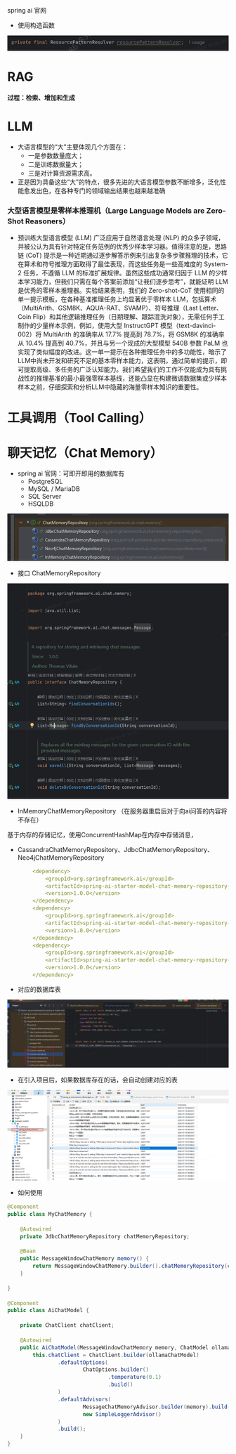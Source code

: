 spring  ai 官网

- 使用构造函数

![image-20250428153145661](./ai.assets/image-20250428153145661.png)

# RAG

#### 过程：检索、增加和生成



# LLM

- 大语言模型的“大”主要体现几个方面在：
  - 一是参数数量庞大；
  - 二是训练数据量大；
  - 三是对计算资源需求高。
- 正是因为具备这些“大”的特点，很多先进的大语言模型参数不断增多，泛化性能愈发出色，在各种专门的领域输出结果也越来越准确

### 大型语言模型是零样本推理机（Large Language Models are Zero-Shot Reasoners）

- 预训练大型语言模型 (LLM) 广泛应用于自然语言处理 (NLP) 的众多子领域，并被公认为具有针对特定任务范例的优秀少样本学习器。值得注意的是，思路链 (CoT) 提示是一种近期通过逐步解答示例来引出复杂多步骤推理的技术，它在算术和符号推理方面取得了最佳表现，而这些任务是一些高难度的 System-2 任务，不遵循 LLM 的标准扩展规律。虽然这些成功通常归因于 LLM 的少样本学习能力，但我们只需在每个答案前添加“让我们逐步思考”，就能证明 LLM 是优秀的零样本推理器。实验结果表明，我们的 Zero-shot-CoT 使用相同的单一提示模板，在各种基准推理任务上均显著优于零样本 LLM，包括算术（MultiArith、GSM8K、AQUA-RAT、SVAMP）、符号推理（Last Letter、Coin Flip）和其他逻辑推理任务（日期理解、跟踪混洗对象），无需任何手工制作的少量样本示例，例如，使用大型 InstructGPT 模型（text-davinci-002）将 MultiArith 的准确率从 17.7% 提高到 78.7%，将 GSM8K 的准确率从 10.4% 提高到 40.7%，并且与另一个现成的大型模型 540B 参数 PaLM 也实现了类似幅度的改进。这一单一提示在各种推理任务中的多功能性，暗示了LLM中尚未开发和研究不足的基本零样本能力，这表明，通过简单的提示，即可提取高级、多任务的广泛认知能力。我们希望我们的工作不仅能成为具有挑战性的推理基准的最小最强零样本基线，还能凸显在构建微调数据集或少样本样本之前，仔细探索和分析LLM中隐藏的海量零样本知识的重要性。



# 工具调用（Tool Calling）



# 聊天记忆（Chat Memory）

- spring ai 官网：可即开即用的数据库有
  - PostgreSQL
  - MySQL / MariaDB
  - SQL Server
  - HSQLDB

![image-20250721092423549](./ai.assets/image-20250721092423549.png)

- 接口 ChatMemoryRepository

![image-20250721092507669](./ai.assets/image-20250721092507669.png)

- InMemoryChatMemoryRepository （在服务器重启后对于向ai问答的内容将不存在）

基于内存的存储记忆，使用ConcurrentHashMap在内存中存储消息，

- CassandraChatMemoryRepository、JdbcChatMemoryRepository、Neo4jChatMemoryRepository

```yml
        <dependency>
            <groupId>org.springframework.ai</groupId>
            <artifactId>spring-ai-starter-model-chat-memory-repository-jdbc</artifactId>
            <version>1.0.0</version>
        </dependency>
        <dependency>
            <groupId>org.springframework.ai</groupId>
            <artifactId>spring-ai-starter-model-chat-memory-repository-cassandra</artifactId>
            <version>1.0.0</version>
        </dependency>
        <dependency>
            <groupId>org.springframework.ai</groupId>
            <artifactId>spring-ai-starter-model-chat-memory-repository-neo4j</artifactId>
            <version>1.0.0</version>
        </dependency>
```

- 对应的数据库表

![image-20250721093340894](./ai.assets/image-20250721093340894.png)

- 在引入项目后，如果数据库存在的话，会自动创建对应的表

![image-20250721093624352](./ai.assets/image-20250721093624352.png)

- 如何使用

```java
@Component
public class MyChatMemory {

    @Autowired
    private JdbcChatMemoryRepository chatMemoryRepository;
    
    @Bean
    public MessageWindowChatMemory memory() {
        return MessageWindowChatMemory.builder().chatMemoryRepository(chatMemoryRepository).maxMessages(50).build();
    }

}

@Component
public class AiChatModel {

    private ChatClient chatClient;
    
    @Autowired
    public AiChatModel(MessageWindowChatMemory memory, ChatModel ollamaChatModel) {
        this.chatClient = ChatClient.builder(ollamaChatModel)
                .defaultOptions(
                        ChatOptions.builder()
                                .temperature(0.1)
                                .build()
                )
                .defaultAdvisors(
                        MessageChatMemoryAdvisor.builder(memory).build(), # 这个是使用mysql数据库作为聊天记忆
                        new SimpleLoggerAdvisor()
                )
                .build();
    }
}
```

